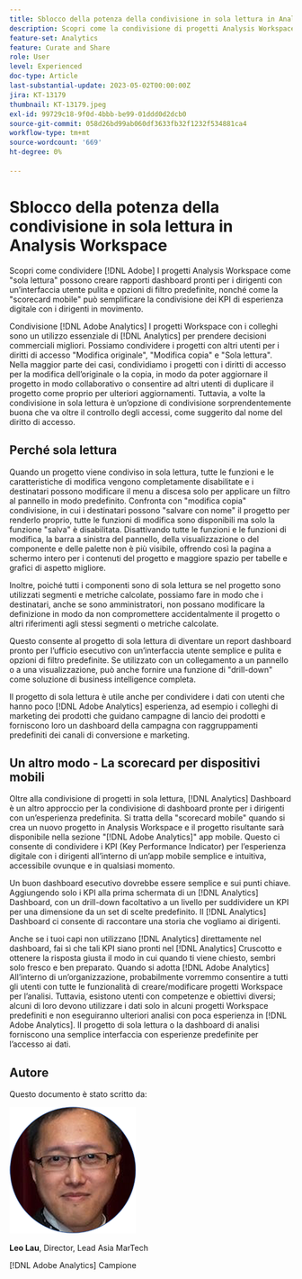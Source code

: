 ```yaml
---
title: Sblocco della potenza della condivisione in sola lettura in Analysis Workspace
description: Scopri come la condivisione di progetti Analysis Workspace in modalità di "sola lettura" può creare rapporti dashboard pronti per gli utenti esecutivi con un’interfaccia utente pulita e opzioni di filtro predefinite, nonché come la "scorecard mobile" può semplificare la condivisione di KPI di esperienza digitale con i dirigenti in movimento.
feature-set: Analytics
feature: Curate and Share
role: User
level: Experienced
doc-type: Article
last-substantial-update: 2023-05-02T00:00:00Z
jira: KT-13179
thumbnail: KT-13179.jpeg
exl-id: 99729c18-9f0d-4bbb-be99-01ddd0d2dcb0
source-git-commit: 058d26bd99ab060df3633fb32f1232f534881ca4
workflow-type: tm+mt
source-wordcount: '669'
ht-degree: 0%

---
```


# Sblocco della potenza della condivisione in sola lettura in Analysis Workspace

Scopri come condividere [!DNL Adobe] I progetti Analysis Workspace come &quot;sola lettura&quot; possono creare rapporti dashboard pronti per i dirigenti con un’interfaccia utente pulita e opzioni di filtro predefinite, nonché come la &quot;scorecard mobile&quot; può semplificare la condivisione dei KPI di esperienza digitale con i dirigenti in movimento.

Condivisione [!DNL Adobe Analytics] I progetti Workspace con i colleghi sono un utilizzo essenziale di [!DNL Analytics] per prendere decisioni commerciali migliori. Possiamo condividere i progetti con altri utenti per i diritti di accesso &quot;Modifica originale&quot;, &quot;Modifica copia&quot; e &quot;Sola lettura&quot;. Nella maggior parte dei casi, condividiamo i progetti con i diritti di accesso per la modifica dell’originale o la copia, in modo da poter aggiornare il progetto in modo collaborativo o consentire ad altri utenti di duplicare il progetto come proprio per ulteriori aggiornamenti. Tuttavia, a volte la condivisione in sola lettura è un’opzione di condivisione sorprendentemente buona che va oltre il controllo degli accessi, come suggerito dal nome del diritto di accesso.

## Perché sola lettura

Quando un progetto viene condiviso in sola lettura, tutte le funzioni e le caratteristiche di modifica vengono completamente disabilitate e i destinatari possono modificare il menu a discesa solo per applicare un filtro al pannello in modo predefinito. Confronta con &quot;modifica copia&quot; condivisione, in cui i destinatari possono &quot;salvare con nome&quot; il progetto per renderlo proprio, tutte le funzioni di modifica sono disponibili ma solo la funzione &quot;salva&quot; è disabilitata. Disattivando tutte le funzioni e le funzioni di modifica, la barra a sinistra del pannello, della visualizzazione o del componente e delle palette non è più visibile, offrendo così la pagina a schermo intero per i contenuti del progetto e maggiore spazio per tabelle e grafici di aspetto migliore.

Inoltre, poiché tutti i componenti sono di sola lettura se nel progetto sono utilizzati segmenti e metriche calcolate, possiamo fare in modo che i destinatari, anche se sono amministratori, non possano modificare la definizione in modo da non compromettere accidentalmente il progetto o altri riferimenti agli stessi segmenti o metriche calcolate.

Questo consente al progetto di sola lettura di diventare un report dashboard pronto per l’ufficio esecutivo con un’interfaccia utente semplice e pulita e opzioni di filtro predefinite. Se utilizzato con un collegamento a un pannello o a una visualizzazione, può anche fornire una funzione di &quot;drill-down&quot; come soluzione di business intelligence completa.

Il progetto di sola lettura è utile anche per condividere i dati con utenti che hanno poco [!DNL Adobe Analytics] esperienza, ad esempio i colleghi di marketing dei prodotti che guidano campagne di lancio dei prodotti e forniscono loro un dashboard della campagna con raggruppamenti predefiniti dei canali di conversione e marketing.

## Un altro modo - La scorecard per dispositivi mobili

Oltre alla condivisione di progetti in sola lettura, [!DNL Analytics] Dashboard è un altro approccio per la condivisione di dashboard pronte per i dirigenti con un’esperienza predefinita. Si tratta della &quot;scorecard mobile&quot; quando si crea un nuovo progetto in Analysis Workspace e il progetto risultante sarà disponibile nella sezione &quot;[!DNL Adobe Analytics]&quot; app mobile. Questo ci consente di condividere i KPI (Key Performance Indicator) per l’esperienza digitale con i dirigenti all’interno di un’app mobile semplice e intuitiva, accessibile ovunque e in qualsiasi momento.

Un buon dashboard esecutivo dovrebbe essere semplice e sui punti chiave. Aggiungendo solo i KPI alla prima schermata di un [!DNL Analytics] Dashboard, con un drill-down facoltativo a un livello per suddividere un KPI per una dimensione da un set di scelte predefinito. Il [!DNL Analytics] Dashboard ci consente di raccontare una storia che vogliamo ai dirigenti.

Anche se i tuoi capi non utilizzano [!DNL Analytics] direttamente nel dashboard, fai sì che tali KPI siano pronti nel [!DNL Analytics] Cruscotto e ottenere la risposta giusta il modo in cui quando ti viene chiesto, sembri solo fresco e ben preparato.
Quando si adotta [!DNL Adobe Analytics] All’interno di un’organizzazione, probabilmente vorremmo consentire a tutti gli utenti con tutte le funzionalità di creare/modificare progetti Workspace per l’analisi. Tuttavia, esistono utenti con competenze e obiettivi diversi; alcuni di loro devono utilizzare i dati solo in alcuni progetti Workspace predefiniti e non eseguiranno ulteriori analisi con poca esperienza in [!DNL Adobe Analytics]. Il progetto di sola lettura o la dashboard di analisi forniscono una semplice interfaccia con esperienze predefinite per l’accesso ai dati.

## Autore

Questo documento è stato scritto da:

![Leo Lau](assets/leo_headshot.png)

**Leo Lau**, Director, Lead Asia MarTech

[!DNL Adobe Analytics] Campione
